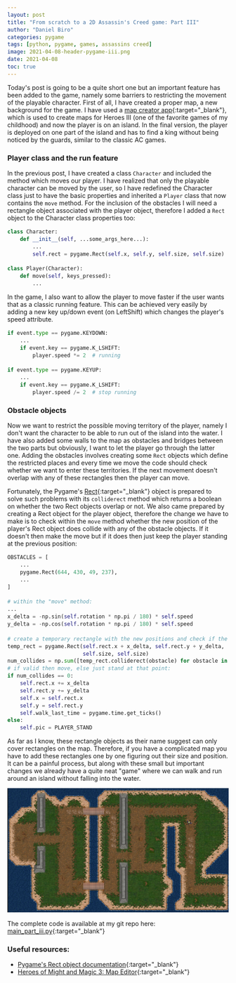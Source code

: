 ```yaml
---
layout: post
title: "From scratch to a 2D Assassin's Creed game: Part III"
author: "Daniel Biro"
categories: pygame
tags: [python, pygame, games, assassins creed]
image: 2021-04-08-header-pygame-iii.png
date: 2021-04-08
toc: true
---
```


Today's post is going to be a quite short one but an important feature has been added to the game, namely some barriers to restricting the movement of the playable character.
First of all, I have created a proper map, a new background for the game. I have used a [map creator app](http://heroescommunity.com/viewthread.php3?TID=43775){:target="_blank"}, which is used to create maps for Heroes III (one of the favorite games of my childhood) and now the player is on an island. In the final version, the player is deployed on one part of the island and has to find a king without being noticed by the guards, similar to the classic AC games.

### Player class and the run feature
In the previous post, I have created a class `Character` and included the method which moves our player. I have realized that only the playable character can be moved by the user, so I have redefined the Character class just to have the basic properties and inherited a `Player` class that now contains the `move` method. For the inclusion of the obstacles I will need a rectangle object associated with the player object, therefore I added a `Rect` object to the Character class properties too:

```python
class Character:
    def __init__(self, ...some_args_here...):
        ...
        self.rect = pygame.Rect(self.x, self.y, self.size, self.size)

class Player(Character):
    def move(self, keys_pressed):
        ...
```

In the game, I also want to allow the player to move faster if the user wants that as a classic running feature. This can be achieved very easily by adding a new key up/down event (on LeftShift) which changes the player's speed attribute.

```python
if event.type == pygame.KEYDOWN:
    ...
    if event.key == pygame.K_LSHIFT:
        player.speed *= 2  # running

if event.type == pygame.KEYUP:
    ...
    if event.key == pygame.K_LSHIFT:
        player.speed /= 2  # stop running
```

### Obstacle objects

Now we want to restrict the possible moving territory of the player, namely I don't want the character to be able to run out of the island into the water. I have also added some walls to the map as obstacles and bridges between the two parts but obviously, I want to let the player go through the latter one. Adding the obstacles involves creating some `Rect` objects which define the restricted places and every time we move the code should check whether we want to enter these territories. If the next movement doesn't overlap with any of these rectangles then the player can move. 

Fortunately, the Pygame's [Rect](https://www.pygame.org/docs/ref/rect.html){:target="_blank"} object is prepared to solve such problems with its `colliderect` method which returns a boolean on whether the two Rect objects overlap or not. We also came prepared by creating a Rect object for the player object, therefore the change we have to make is to check within the `move` method whether the new position of the player's Rect object does collide with any of the obstacle objects. If it doesn't then make the move but if it does then just keep the player standing at the previous position:

```python
OBSTACLES = [
    ...
    pygame.Rect(644, 430, 49, 237),
    ...
]

# within the "move" method:
...
x_delta = -np.sin(self.rotation * np.pi / 180) * self.speed
y_delta = -np.cos(self.rotation * np.pi / 180) * self.speed

# create a temporary rectangle with the new positions and check if the move is valid:
temp_rect = pygame.Rect(self.rect.x + x_delta, self.rect.y + y_delta,
                        self.size, self.size)
num_collides = np.sum([temp_rect.colliderect(obstacle) for obstacle in OBSTACLES])
# if valid then move, else just stand at that point:
if num_collides == 0:
    self.rect.x += x_delta
    self.rect.y += y_delta
    self.x = self.rect.x
    self.y = self.rect.y
    self.walk_last_time = pygame.time.get_ticks()
else:
    self.pic = PLAYER_STAND
```

As far as I know, these rectangle objects as their name suggest can only cover rectangles on the map. Therefore, if you have a complicated map you have to add these rectangles one by one figuring out their size and position. It can be a painful process, but along with these small but important changes we already have a quite neat "game" where we can walk and run around an island without falling into the water.

![map](/assets/img/2021-04-08-map.png "Map")

The complete code is available at my git repo here: [main_part_iii.py](https://github.com/birodaniel8/assassins_creed_2d_game/blob/main/to_blog/main_part_iii.py){:target="_blank"}

### Useful resources:
- [Pygame's Rect object documentation](https://www.pygame.org/docs/ref/rect.html){:target="_blank"}
- [Heroes of Might and Magic 3: Map Editor](http://heroescommunity.com/viewthread.php3?TID=43775){:target="_blank"}